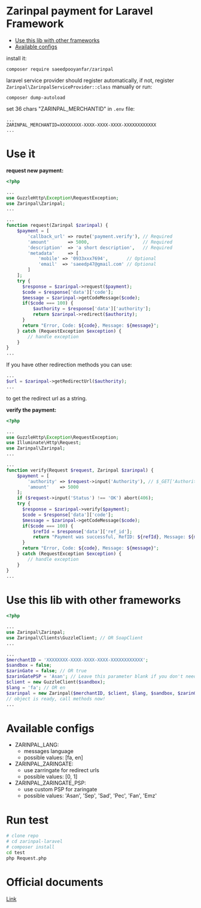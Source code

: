 # **Zarinpal payment for Laravel Framework**

- [Use this lib with other frameworks](#use-this-lib-with-other-frameworks)<br>
- [Available configs](#available-configs)<br>

install it:

```shell
composer require saeedpooyanfar/zarinpal
```

laravel service provider should register automatically, if not, register `Zarinpal\ZarinpalServiceProvider::class` manually or run:

```shell
composer dump-autoload
``` 

set 36 chars "ZARINPAL_MERCHANTID" in `.env` file:

```
...
ZARINPAL_MERCHANTID=XXXXXXXX-XXXX-XXXX-XXXX-XXXXXXXXXXXX
...
```

# **Use it**

**request new payment:**

```php
<?php

...
use GuzzleHttp\Exception\RequestException;
use Zarinpal\Zarinpal;
...

...
function request(Zarinpal $zarinpal) {
    $payment = [
        'callback_url' => route('payment.verify'), // Required
        'amount'       => 5000,                    // Required
        'description'  => 'a short description',   // Required
        'metadata'     => [
            'mobile' => '0933xxx7694',       // Optional
            'email'  => 'saeedp47@gmail.com' // Optional
        ]
    ];
    try {
      $response = $zarinpal->request($payment);
      $code = $response['data']['code'];
      $message = $zarinpal->getCodeMessage($code);
      if($code === 100) {
          $authority = $response['data']['authority'];
          return $zarinpal->redirect($authority);
      }
      return "Error, Code: ${code}, Message: ${message}";
    } catch (RequestException $exception) {
        // handle exception
    }
}
...
```

If you have other redirection methods you can use:

```php
...
$url = $zarinpal->getRedirectUrl($authority);
...
```

to get the redirect url as a string.


**verify the payment:**

```php
<?php

...
use GuzzleHttp\Exception\RequestException;
use Illuminate\Http\Request;
use Zarinpal\Zarinpal;
...

...
function verify(Request $request, Zarinpal $zarinpal) {
    $payment = [
        'authority' => $request->input('Authority'), // $_GET['Authority']
        'amount'    => 5000
    ];
    if ($request->input('Status') !== 'OK') abort(406);
    try {
      $response = $zarinpal->verify($payment);
      $code = $response['data']['code'];
      $message = $zarinpal->getCodeMessage($code);
      if($code === 100) {
          $refId = $response['data']['ref_id'];
          return "Payment was successful, RefID: ${refId}, Message: ${message}";
      }
      return "Error, Code: ${code}, Message: ${message}";
    } catch (RequestException $exception) {
        // handle exception
    }
}
...
```

# **Use this lib with other frameworks**

```php
<?php

...
use Zarinpal\Zarinpal;
use Zarinpal\Clients\GuzzleClient; // OR SoapClient
...

...
$merchantID = 'XXXXXXXX-XXXX-XXXX-XXXX-XXXXXXXXXXXX';
$sandbox = false;
$zarinGate = false; // OR true
$zarinGatePSP = 'Asan'; // Leave this parameter blank if you don't need a custom PSP zaringate.
$client = new GuzzleClient($sandbox);
$lang = 'fa'; // OR en
$zarinpal = new Zarinpal($merchantID, $client, $lang, $sandbox, $zarinGate, $zarinGatePSP);
// object is ready, call methods now!
...
```

# **Available configs**

* ZARINPAL_LANG:
    * messages language
    * possible values: [fa, en]
* ZARINPAL_ZARINGATE:
    * use zarringate for redirect urls
    * possible values: [0, 1]
* ZARINPAL_ZARINGATE_PSP:
    * use custom PSP for zaringate 
    * possible values: 'Asan', 'Sep', 'Sad', 'Pec', 'Fan', 'Emz'
    
# **Run test**

```bash
# clone repo
# cd zarinpal-laravel
# composer install
cd test
php Request.php
```

# **Official documents**

[Link](https://next.zarinpal.com/paymentGateway/)
